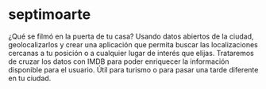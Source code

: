 # septimoarte
¿Qué se filmó en la puerta de tu casa?  Usando datos abiertos de la ciudad, geolocalizarlos y crear una aplicación que permita buscar las localizaciones cercanas a tu posición o a cualquier lugar de interés que elijas.  Trataremos de cruzar los datos con IMDB para poder enriquecer la información disponible para el usuario.  Útil para turismo o para pasar una tarde diferente en tu ciudad.
